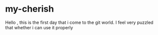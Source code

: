 # my-cherish

Hello , this is the first day that i come to the git world.
I feel very puzzled that whether i can use it properly

